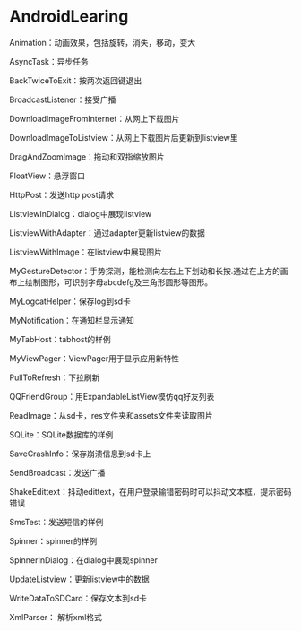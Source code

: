 AndroidLearing
==============
Animation：动画效果，包括旋转，消失，移动，变大

AsyncTask：异步任务

BackTwiceToExit：按两次返回键退出

BroadcastListener：接受广播

DownloadImageFromInternet：从网上下载图片

DownloadImageToListview：从网上下载图片后更新到listview里

DragAndZoomImage：拖动和双指缩放图片

FloatView：悬浮窗口

HttpPost：发送http post请求

ListviewInDialog：dialog中展现listview

ListviewWithAdapter：通过adapter更新listview的数据

ListviewWithImage：在listview中展现图片

MyGestureDetector：手势探测，能检测向左右上下划动和长按.通过在上方的画布上绘制图形，可识别字母abcdefg及三角形圆形等图形。

MyLogcatHelper：保存log到sd卡

MyNotification：在通知栏显示通知

MyTabHost：tabhost的样例

MyViewPager：ViewPager用于显示应用新特性

PullToRefresh：下拉刷新

QQFriendGroup：用ExpandableListView模仿qq好友列表

ReadImage：从sd卡，res文件夹和assets文件夹读取图片

SQLite：SQLite数据库的样例

SaveCrashInfo：保存崩溃信息到sd卡上

SendBroadcast：发送广播

ShakeEdittext：抖动edittext，在用户登录输错密码时可以抖动文本框，提示密码错误

SmsTest：发送短信的样例

Spinner：spinner的样例

SpinnerInDialog：在dialog中展现spinner

UpdateListview：更新listview中的数据

WriteDataToSDCard：保存文本到sd卡

XmlParser： 解析xml格式
